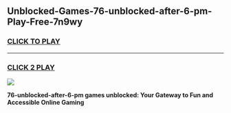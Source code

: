
## Unblocked-Games-76-unblocked-after-6-pm-Play-Free-7n9wy
<h3>
<a href="https://premium76.site?title=76-unblocked-after-6-pm&ref=15A">CLICK TO PLAY</a></h3>
<hr>

<h3>
<a href="https://premium76.site?title=76-unblocked-after-6-pm&ref=15A">CLICK 2 PLAY</a>
  
</h3>

<a href="https://premium76.site?title=76-unblocked-after-6-pm&ref=15A"><img src="https://clearcache.store/games.png"></a>


**76-unblocked-after-6-pm games unblocked: Your Gateway to Fun and Accessible Online Gaming**
